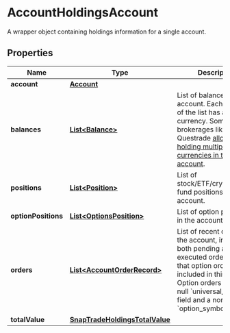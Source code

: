 

# AccountHoldingsAccount

A wrapper object containing holdings information for a single account.

## Properties

| Name | Type | Description | Notes |
|------------ | ------------- | ------------- | -------------|
|**account** | [**Account**](Account.md) |  |  [optional] |
|**balances** | [**List&lt;Balance&gt;**](Balance.md) | List of balances for the account. Each element of the list has a distinct currency. Some brokerages like Questrade [allows holding multiple currencies in the same account](https://www.questrade.com/learning/questrade-basics/balances-and-reports/understanding-your-account-balances). |  [optional] |
|**positions** | [**List&lt;Position&gt;**](Position.md) | List of stock/ETF/crypto/mutual fund positions in the account. |  [optional] |
|**optionPositions** | [**List&lt;OptionsPosition&gt;**](OptionsPosition.md) | List of option positions in the account. |  [optional] |
|**orders** | [**List&lt;AccountOrderRecord&gt;**](AccountOrderRecord.md) | List of recent orders in the account, including both pending and executed orders. Note that option orders are included in this list. Option orders will have a null &#x60;universal_symbol&#x60; field and a non-null &#x60;option_symbol&#x60; field. |  [optional] |
|**totalValue** | [**SnapTradeHoldingsTotalValue**](SnapTradeHoldingsTotalValue.md) |  |  [optional] |



